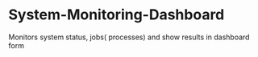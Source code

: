 # System-Monitoring-Dashboard
Monitors system status, jobs( processes) and show results in dashboard form

